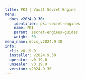 ```yaml
---
title: PKI | Vault Secret Engine
menu:
  docs_v2024.9.30:
    identifier: pki-secret-engines
    name: PKI
    parent: secret-engines-guides
    weight: 50
menu_name: docs_v2024.9.30
info:
  cli: v0.19.0
  installer: v2024.9.30
  operator: v0.19.0
  unsealer: v0.19.0
  version: v2024.9.30
---
```


